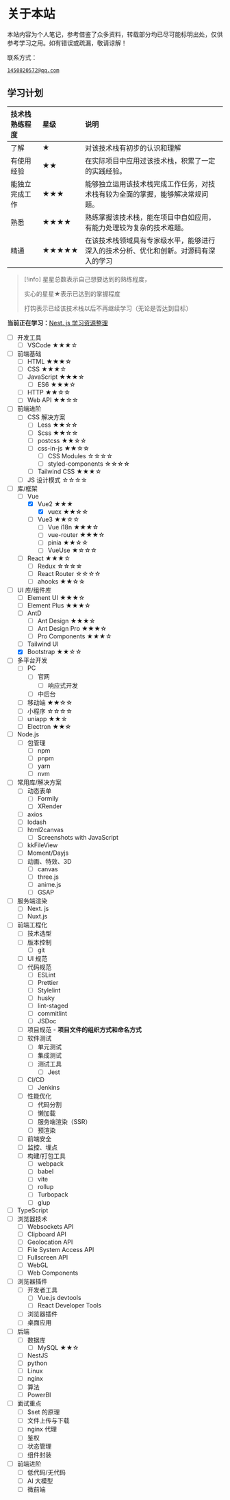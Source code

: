 # 关于本站

本站内容为个人笔记，参考借鉴了众多资料，转载部分均已尽可能标明出处，仅供参考学习之用。如有错误或疏漏，敬请谅解！

联系方式：

<a href="mailto:1450820572@qq.com">`1450820572@qq.com`</a>

## 学习计划

| 技术栈熟练程度 | 星级    | 说明                                         |
| :------ | :---- | :----------------------------------------- |
| 了解      | ★     | 对该技术栈有初步的认识和理解                             |
| 有使用经验   | ★★    | 在实际项目中应用过该技术栈，积累了一定的实践经验。|
| 能独立完成工作 | ★★★   | 能够独立运用该技术栈完成工作任务，对技术栈有较为全面的掌握，能够解决常规问题。|
| 熟悉      | ★★★★  | 熟练掌握该技术栈，能在项目中自如应用，有能力处理较为复杂的技术难题。|
| 精通      | ★★★★★ | 在该技术栈领域具有专家级水平，能够进行深入的技术分析、优化和创新。对源码有深入的学习 |

> [!info]
> 星星总数表示自己想要达到的熟练程度，
>
> 实心的星星★表示已达到的掌握程度
>
> 打钩表示已经该技术栈以后不再继续学习（无论是否达到目标）

**当前正在学习：**[Nest. js 学习资源整理](/NestJS/Nest.%20js%20学习资源整理.md)

- [ ] 开发工具
	- [ ] VSCode ★★★☆
- [ ] 前端基础
	- [ ] HTML ★★★☆
	- [ ] CSS ★★★☆
	- [ ] JavaScript ★★★☆
		- [ ] ES6 ★★★☆
	- [ ] HTTP ★★☆☆
	- [ ] Web API ★★☆☆
- [ ] 前端进阶
	- [ ] CSS 解决方案
		- [ ] Less  ★★☆☆
		- [ ] Scss  ★★☆☆
		- [ ] postcss  ★★☆☆
		- [ ] css-in-js  ★★☆☆
			- [ ] CSS Modules ☆☆☆☆
			- [ ] styled-components ☆☆☆☆
		- [ ] Tailwind CSS  ★★★☆
	- [ ] JS 设计模式  ☆☆☆☆
- [ ] 库/框架
	- [ ] Vue
		- [x] Vue2  ★★★
			- [x] vuex  ★★☆☆
		- [ ] Vue3 ★★☆☆
			- [ ] Vue i18n ★★★☆
			- [ ] vue-router ★★★☆
			- [ ] pinia ★★☆☆
			- [ ] VueUse ★☆☆☆
	- [ ] React  ★★★☆
		- [ ] Redux  ☆☆☆☆
		- [ ] React Router ☆☆☆☆
		- [ ] ahooks ★★☆☆
- [ ] UI 库/组件库
	- [ ] Element UI  ★★★☆
	- [ ] Element Plus  ★★★☆
	- [ ] AntD
		- [ ] Ant Design  ★★★☆
		- [ ] Ant Design Pro  ★★★☆
		- [ ] Pro Components  ★★★☆
	- [ ] Tailwind UI
	- [x] Bootstrap ★★☆☆
- [ ] 多平台开发
	- [ ] PC
		- [ ] 官网
			- [ ] 响应式开发
		- [ ] 中后台
	- [ ] 移动端  ★★☆☆
	- [ ] 小程序  ☆☆☆☆
	- [ ] uniapp   ★★☆
	- [ ] Electron   ★★☆
- [ ] Node.js
	- [ ] 包管理
		- [ ] npm
		- [ ] pnpm
		- [ ] yarn
		- [ ] nvm
- [ ] 常用库/解决方案
	- [ ] 动态表单
		- [ ] Formily
		- [ ] XRender
	- [ ] axios
	- [ ] lodash
	- [ ] html2canvas
		- [ ] Screenshots with JavaScript
	- [ ] kkFileView
	- [ ] Moment/Dayjs
	- [ ] 动画、特效、3D
		- [ ] canvas
		- [ ] three.js
		- [ ] anime.js
		- [ ] GSAP
- [ ] 服务端渲染
	- [ ] Next. js
	- [ ] Nuxt.js
- [ ] 前端工程化
	- [ ] 技术选型
	- [ ] 版本控制
		- [ ] git
	- [ ] UI 规范
	- [ ] 代码规范
		- [ ] ESLint
		- [ ] Prettier
		- [ ] Stylelint
		- [ ] husky
		- [ ] lint-staged
		- [ ] commitlint
		- [ ] JSDoc
	- [ ] 项目规范 - **项目文件的组织方式和命名方式**
	- [ ] 软件测试
		- [ ] 单元测试
		- [ ] 集成测试
		- [ ] 测试工具
			- [ ] Jest
	- [ ] CI/CD
		- [ ] Jenkins
	- [ ] 性能优化
		- [ ] 代码分割
		- [ ] 懒加载
		- [ ] 服务端渲染（SSR）
		- [ ] 预渲染
	- [ ] 前端安全
	- [ ] 监控、埋点
	- [ ] 构建/打包工具
		- [ ] webpack
		- [ ] babel
		- [ ] vite
		- [ ] rollup
		- [ ] Turbopack
		- [ ] glup
- [ ] TypeScript
- [ ] 浏览器技术
	- [ ] Websockets API
	- [ ] Clipboard API
	- [ ] Geolocation API
	- [ ] File System Access API
	- [ ] Fullscreen API
	- [ ] WebGL
	- [ ] Web Components
- [ ] 浏览器插件
	- [ ] 开发者工具
		- [ ] Vue.js devtools
		- [ ] React Developer Tools
	- [ ] 浏览器插件
	- [ ] 桌面应用
- [ ] 后端
	- [ ] 数据库
		- [ ] MySQL ★★☆
	- [ ] NestJS
	- [ ] python
	- [ ] Linux
	- [ ] nginx
	- [ ] 算法
	- [ ] PowerBI
- [ ] 面试重点
	- [ ] $set 的原理
	- [ ] 文件上传与下载
	- [ ] nginx 代理
	- [ ] 鉴权
	- [ ] 状态管理
	- [ ] 组件封装
- [ ] 前端进阶
	- [ ] 低代码/无代码
	- [ ] AI 大模型
	- [ ] 微前端
